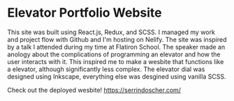 # Elevator Portfolio Website

This site was built using React.js, Redux, and SCSS. I managed my work and project flow with Github and I'm hosting on Nelify.
The site was inspired by a talk I attended during my time at Flatiron School. The speaker made an anology about the complications
of programming an elevator and how the user interacts with it. This inspired me to make a wesbite that functions like a elevator,
although significantly less complex. The elevator dial was designed using Inkscape, everything else was desgined using vanilla
SCSS.

Check out the deployed wesbite! https://serrindoscher.com/